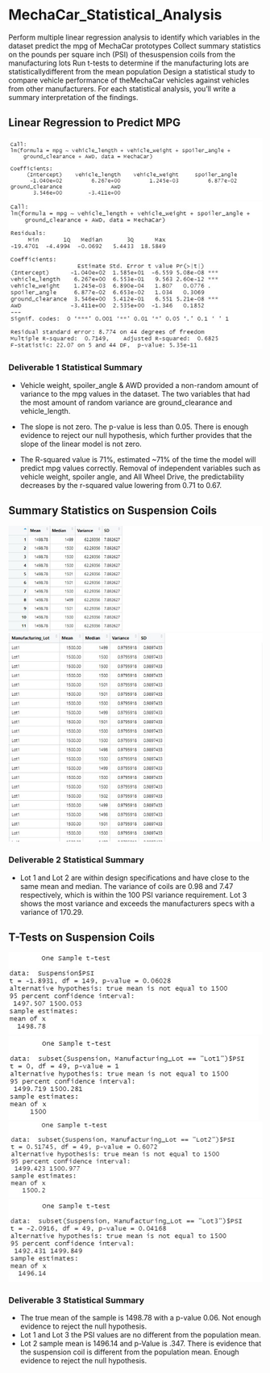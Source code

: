 # MechaCar_Statistical_Analysis
Perform multiple linear regression analysis to identify which variables in the dataset predict the mpg of MechaCar prototypes Collect summary statistics on the pounds per square inch (PSI) of thesuspension coils from the manufacturing lots Run t-tests to determine if the manufacturing lots are statisticallydifferent from the mean population Design a statistical study to compare vehicle performance of theMechaCar vehicles against vehicles from other manufacturers. For each statistical analysis, you’ll write a summary interpretation of the findings.

## Linear Regression to Predict MPG
![LM() Function](https://github.com/mayowill303/MechaCar_Statistical_Analysis/blob/main/lm()%20function.jpg?raw=true)
![Summary() Function](https://github.com/mayowill303/MechaCar_Statistical_Analysis/blob/main/summary()function.jpg?raw=true)

### Deliverable 1 Statistical Summary
- Vehicle weight, spoiler_angle & AWD provided a non-random amount of variance to the mpg values in the dataset. The two variables that had the most amount of random variance are ground_clearance and vehicle_length.

- The slope is not zero.  The p-value is less than 0.05. There is enough evidence to reject our null hypothesis, which further provides that the slope of the linear model is not zero.

- The R-squared value is 71%, estimated ~71% of the time the model will predict mpg values correctly.  Removal of independent variables such as vehicle weight, spoiler angle, and All Wheel Drive, the predictability decreases by the r-squared value lowering from 0.71 to 0.67.

## Summary Statistics on Suspension Coils
![Total Summary Screenshot](https://github.com/mayowill303/MechaCar_Statistical_Analysis/blob/main/total_summary_screenshot.jpg)
![Lot Summary Screenshot](https://github.com/mayowill303/MechaCar_Statistical_Analysis/blob/main/Lot%20Summary%20Image.jpg)

### Deliverable 2 Statistical Summary
- Lot 1 and Lot 2 are within design specifications and have close to the same mean and median. The variance of coils are 0.98 and 7.47 respectively, which is within the 100 PSI variance requirement.  Lot 3 shows the most variance and exceeds the manufacturers specs with a variance of 170.29.

## T-Tests on Suspension Coils
![SuspensionPSI Screenshot](https://github.com/mayowill303/MechaCar_Statistical_Analysis/blob/main/Suspension%24PSI_Screenshot.jpg)
![Subset Lot 1 Screenshot](https://github.com/mayowill303/MechaCar_Statistical_Analysis/blob/main/Subset_Lot_1_Screenshot.jpg)
![Subset Lot 2 Screenshot](https://github.com/mayowill303/MechaCar_Statistical_Analysis/blob/main/Subset_Lot_2_Screenshot.jpg)
![Subset Lot 3 Screenshot](https://github.com/mayowill303/MechaCar_Statistical_Analysis/blob/main/subset_Lot_3_Screenshot.jpg)

### Deliverable 3 Statistical Summary
- The true mean of the sample is 1498.78 with a p-value 0.06.  Not enough evidence to reject the null hypothesis.
- Lot 1 and Lot 3 the PSI values are no different from the population mean.  
- Lot 2 sample mean is 1496.14 and p-Value is .347.  There is evidence that the suspension coil is different from the population mean.  Enough evidence to reject the null hypothesis. 
